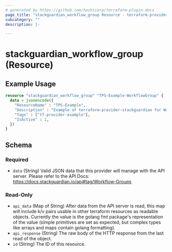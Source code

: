 ```yaml
---
# generated by https://github.com/hashicorp/terraform-plugin-docs
page_title: "stackguardian_workflow_group Resource - terraform-provider-stackguardian"
subcategory: ""
description: |-

---
```


# stackguardian_workflow_group (Resource)

## Example Usage

```terraform
resource "stackguardian_workflow_group" "TPS-Example-WorkflowGroup" {
  data = jsonencode({
    "ResourceName" : "TPS-Example",
    "Description" : "Example of terraform-provider-stackguardian for WorkflowGroup",
    "Tags" : ["tf-provider-example"],
    "IsActive" : 1,
  })
}
```

<!-- schema generated by tfplugindocs -->
## Schema

### Required

- `data` (String) Valid JSON data that this provider will manage with the API server. Please refer to the API Docs: https://docs.stackguardian.io/api#tag/Workflow-Groups

### Read-Only

- `api_data` (Map of String) After data from the API server is read, this map will include k/v pairs usable in other terraform resources as readable objects. Currently the value is the golang fmt package's representation of the value (simple primitives are set as expected, but complex types like arrays and maps contain golang formatting).
- `api_response` (String) The raw body of the HTTP response from the last read of the object.
- `id` (String) The ID of this resource.


